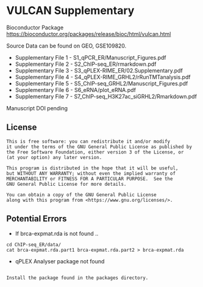 # VULCAN Supplementary

Bioconductor Package https://bioconductor.org/packages/release/bioc/html/vulcan.html

Source Data can be found on GEO, GSE109820.

* Supplementary File 1 - S1_qPCR_ER/Manuscript_Figures.pdf
* Supplementary File 2 - S2_ChIP-seq_ER/rmarkdown.pdf
* Supplementary File 3 - S3_qPLEX-RIME_ER/02.Supplementary.pdf
* Supplementary File 4 - S4_qPLEX-RIME_GRHL2/rRunTMTanalysis.pdf
* Supplementary File 5 - S5_ChIP-seq_GRHL2/Manuscript_Figures.pdf
* Supplementary File 6 - S6_eRNA/plot_eRNA.pdf
* Supplementary File 7 - S7_ChIP-seq_H3K27ac_siGRHL2/Rmarkdown.pdf


Manuscript DOI pending

## License

    This is free software: you can redistribute it and/or modify
    it under the terms of the GNU General Public License as published by
    the Free Software Foundation, either version 3 of the License, or
    (at your option) any later version.

    This program is distributed in the hope that it will be useful,
    but WITHOUT ANY WARRANTY; without even the implied warranty of
    MERCHANTABILITY or FITNESS FOR A PARTICULAR PURPOSE.  See the
    GNU General Public License for more details.

    You can obtain a copy of the GNU General Public License
    along with this program from <https://www.gnu.org/licenses/>.

## Potential Errors

- If brca-expmat.rda is not found ..

```
cd ChIP-seq_ER/data/
cat brca-expmat.rda.part1 brca-expmat.rda.part2 > brca-expmat.rda
```

- qPLEX Analyser package not found

```

Install the package found in the packages directory.

```

